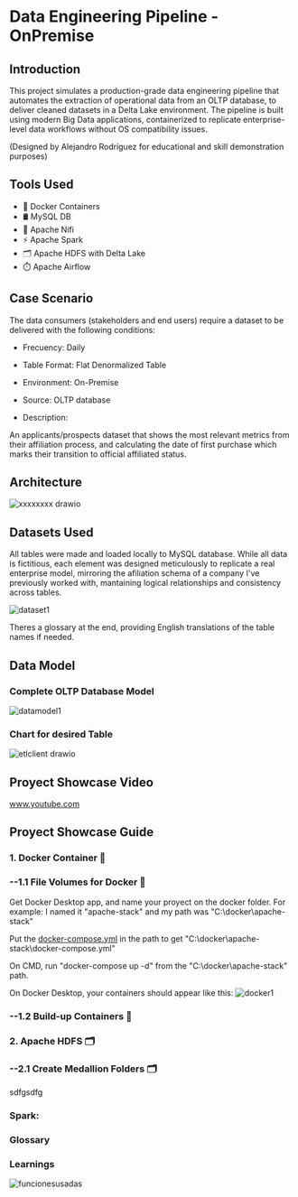 # Data Engineering Pipeline - OnPremise
## Introduction

This project simulates a production-grade data engineering pipeline that automates the extraction of operational data from an OLTP database, to deliver cleaned datasets in a Delta Lake environment. The pipeline is built using modern Big Data applications, containerized to replicate enterprise-level data workflows without OS compatibility issues.

(Designed by Alejandro Rodríguez for educational and skill demonstration purposes)

## Tools Used
- 🐳 Docker Containers 
- 🛢️ MySQL DB
- 🔄 Apache Nifi
- ⚡ Apache Spark
- 🗂️ Apache HDFS with Delta Lake
- ⏱️ Apache Airflow

## Case Scenario
The data consumers (stakeholders and end users) require a dataset to be delivered with the following conditions:

- Frecuency: Daily
- Table Format: Flat Denormalized Table
- Environment: On-Premise
- Source: OLTP database

- Description:

An applicants/prospects dataset that shows the most relevant metrics from their affiliation process, and calculating the date of first purchase which marks their transition to official affiliated status.

## Architecture
![xxxxxxxx drawio](https://github.com/user-attachments/assets/19ef1dfd-c282-4aaf-a2f8-edfa7023d4f1)

## Datasets Used
All tables were made and loaded locally to MySQL database. While all data is fictitious, each element was designed meticulously to replicate a real enterprise model, mirroring the afiliation schema of a company I've previously worked with, mantaining logical relationships and consistency across tables.

![dataset1](https://github.com/user-attachments/assets/309bd941-b8a0-40a0-ac6c-243f393cd3e7)

Theres a glossary at the end, providing English translations of the table names if needed.

## Data Model
### Complete OLTP Database Model
![datamodel1](https://github.com/user-attachments/assets/cc53a22c-a9ae-44d2-9b59-fb38ac1bdeeb)

### Chart for desired Table
![etlclient drawio](https://github.com/user-attachments/assets/9ec63cda-8cea-4b85-8741-d7cc2f0cb402)

## Proyect Showcase Video
www.youtube.com 
## Proyect Showcase Guide 
### 1. Docker Container 🐳

### --1.1 File Volumes for Docker 🐳
Get Docker Desktop app, and name your proyect on the docker folder. 
For example: I named it "apache-stack" and my path was "C:\docker\apache-stack"

Put the [docker-compose.yml](https://raw.githubusercontent.com/arinrohega/DE01-Pipeline01-ApacheStack-DeltaLake/refs/heads/main/Docker%20Setup/docker-compose.yml) in the path to get "C:\docker\apache-stack\docker-compose.yml"

On CMD, run "docker-compose up -d" from the "C:\docker\apache-stack" path.

On Docker Desktop, your containers should appear like this:
![docker1](https://github.com/user-attachments/assets/392775c9-191b-4b5a-8eda-e26786b2bc0d)


### --1.2 Build-up Containers 🐳

### 2. Apache HDFS 🗂️

### --2.1 Create Medallion Folders 🗂️
sdfgsdfg

### Spark:

### Glossary

### Learnings

![funcionesusadas](https://github.com/user-attachments/assets/ff5af71f-5a19-4f68-8aad-a2940089bc55)

